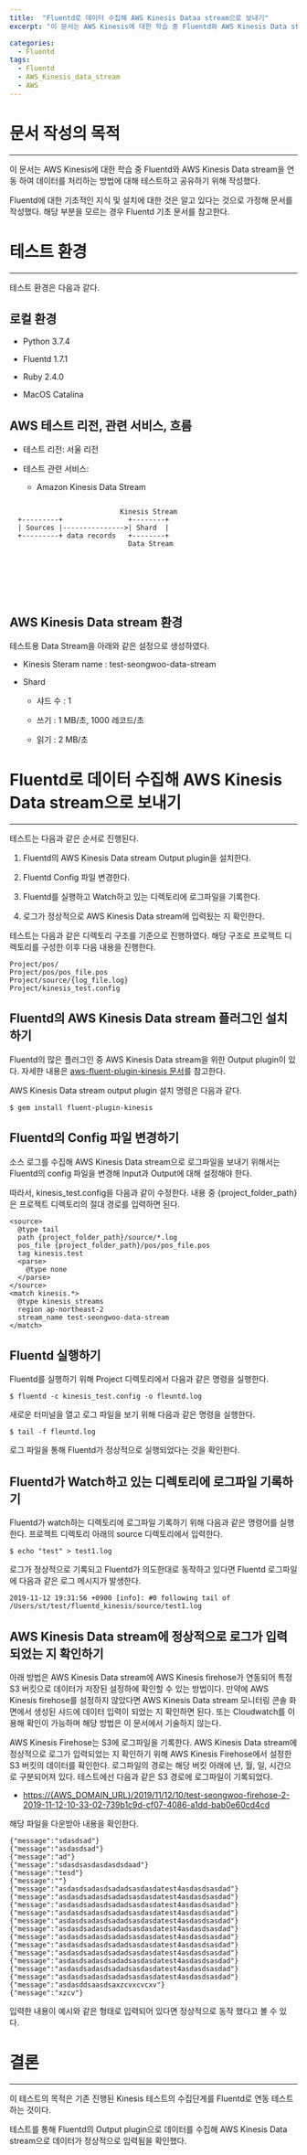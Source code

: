 ```yaml
---
title:  "Fluentd로 데이터 수집해 AWS Kinesis Dataa stream으로 보내기"
excerpt: "이 문서는 AWS Kinesis에 대한 학습 중 Fluentd와 AWS Kinesis Data stream을 연동 하여 데이터를 처리하는 방법에 대해 테스트하고 공유하기 위해 작성했다."

categories:
  - Fluentd
tags:
  - Fluentd
  - AWS_Kinesis_data_stream
  - AWS
---
```


문서 작성의 목적
=========

* * *

이 문서는 AWS Kinesis에 대한 학습 중 Fluentd와 AWS Kinesis Data stream을 연동 하여 데이터를 처리하는 방법에 대해 테스트하고 공유하기 위해 작성했다.

Fluentd에 대한 기초적인 지식 및 설치에 대한 것은 알고 있다는 것으로 가정해 문서를 작성했다. 해당 부분을 모르는 경우 Fluentd 기초 문서를 참고한다.

테스트 환경
======

* * *

테스트 환경은 다음과 같다.

로컬 환경
-----

*   Python 3.7.4
    
*   Fluentd 1.7.1
    
*   Ruby 2.4.0
    
*   MacOS Catalina
    

AWS 테스트 리전, 관련 서비스, 흐름
----------------------

*   테스트 리전: 서울 리전
    
*   테스트 관련 서비스:
    
    *   Amazon Kinesis Data Stream
        

  

```
                                                  
                           Kinesis Stream        
  +---------+                +--------+          
  | Sources |--------------->| Shard  |
  +---------+ data records   +--------+          
                             Data Stream
                                        
                                        
                                        
                                        
                                        
                                        
```

AWS Kinesis Data stream 환경
--------------------------

테스트용 Data Stream을 아래와 같은 설정으로 생성하였다.

*   Kinesis Steram name : test-seongwoo-data-stream
    
*   Shard
    
    *   샤드 수 : 1
        
    *   쓰기 : 1 MB/초, 1000 레코드/초
        
    *   읽기 : 2 MB/초
        

Fluentd로 데이터 수집해 AWS Kinesis Data stream으로 보내기
==============================================

* * *

테스트는 다음과 같은 순서로 진행된다.  

1.  Fluentd의 AWS Kinesis Data stream Output plugin을 설치한다.
    
2.  Fluentd Config 파일 변경한다.
    
3.  Fluentd를 실행하고 Watch하고 있는 디렉토리에 로그파일을 기록한다.
    
4.  로그가 정상적으로 AWS Kinesis Data stream에 입력됬는 지 확인한다.
    

테스트는 다음과 같은 디렉토리 구조를 기준으로 진행하였다. 해당 구조로 프로젝트 디렉토리를 구성한 이후 다음 내용을 진행한다.

```
Project/pos/
Project/pos/pos_file.pos
Project/source/{log_file.log}
Project/kinesis_test.config
```

Fluentd의 AWS Kinesis Data stream 플러그인 설치하기
------------------------------------------

Fluentd의 많은 플러그인 중 AWS Kinesis Data stream을 위한 Output plugin이 있다. 자세한 내용은 [aws-fluent-plugin-kinesis 문서](https://github.com/awslabs/aws-fluent-plugin-kinesis)를 참고한다.

AWS Kinesis Data stream output plugin 설치 명령은 다음과 같다.

```
$ gem install fluent-plugin-kinesis
```

Fluentd의 Config 파일 변경하기
-----------------------

소스 로그를 수집해 AWS Kinesis Data stream으로 로그파일을 보내기 위해서는 Fluentd의 config 파일을 변경해 Input과 Output에 대해 설정해야 한다.

따라서, kinesis\_test.config을 다음과 같이 수정한다. 내용 중 {project\_folder\_path}은 프로젝트 디렉토리의 절대 경로를 입력하면 된다.

```
<source>
  @type tail
  path {project_folder_path}/source/*.log
  pos_file {project_folder_path}/pos/pos_file.pos
  tag kinesis.test
  <parse>
    @type none
  </parse>
</source>
<match kinesis.*>
  @type kinesis_streams
  region ap-northeast-2
  stream_name test-seongwoo-data-stream
</match>
```

Fluentd 실행하기
------------

Fluentd를 실행하기 위해 Project 디렉토리에서 다음과 같은 명령을 실행한다.

```
$ fluentd -c kinesis_test.config -o fleuntd.log
```

새로운 터미널을 열고 로그 파일을 보기 위해 다음과 같은 명령을 실행한다.

```
$ tail -f fleuntd.log
```

로그 파일을 통해 Fluentd가 정상적으로 실행되었다는 것을 확인한다.

Fluentd가 Watch하고 있는 디렉토리에 로그파일 기록하기
-----------------------------------

Fluentd가 watch하는 디렉토리에 로그파일 기록하기 위해 다음과 같은 명령어를 실행한다. 프로젝트 디렉토리 아래의 source 디렉토리에서 입력한다.

```
$ echo "test" > test1.log
```

로그가 정상적으로 기록되고 Fluentd가 의도한대로 동작하고 있다면 Fluentd 로그파일에 다음과 같은 로그 메시지가 발생한다.

```
2019-11-12 19:31:56 +0900 [info]: #0 following tail of /Users/st/test/fluentd_kinesis/source/test1.log
```

AWS Kinesis Data stream에 정상적으로 로그가 입력되었는 지 확인하기
-----------------------------------------------

아래 방법은 AWS Kinesis Data stream에 AWS Kinesis firehose가 연동되어 특정 S3 버킷으로 데이터가 저장된 설정하에 확인할 수 있는 방법이다. 
만약에 AWS Kinesis firehose를 설정하지 않았다면 AWS Kinesis Data stream 모니터링 콘솔 화면에서 생성된 샤드에 데이터 입력이 되었는 지 확인하면 된다. 또는 Cloudwatch를 이용해 확인이 가능하며 해당 방법은 이 문서에서 기술하지 않는다. 

AWS Kinesis Firehose는 S3에 로그파일을 기록한다. AWS Kinesis Data stream에 정상적으로 로그가 입력되었는 지 확인하기 위해 AWS Kinesis Firehose에서 설정한 S3 버킷의 데이터를 확인한다. 로그파일의 경로는 해당 버킷 아래에 년, 월, 일, 시간으로 구분되어져 있다.
테스트에선 다음과 같은 S3 경로에 로그파일이 기록되었다.

*   [https://{AWS_DOMAIN_URL}/2019/11/12/10/test-seongwoo-firehose-2-2019-11-12-10-33-02-739b1c9d-cf07-4086-a1dd-bab0e60cd4cd](https://{AWS_DOMAIN_URL}/2019/11/12/10/test-seongwoo-firehose-2-2019-11-12-10-33-02-739b1c9d-cf07-4086-a1dd-bab0e60cd4cd)
    

해당 파일을 다운받아 내용을 확인한다. 

```
{"message":"sdasdsad"}
{"message":"asdasdsad"}
{"message":"ad"}
{"message":"sdasdsasdasdasdsdaad"}
{"message":"tesd"}
{"message":""}
{"message":"asdasdsadasdsadadsasdasdatest4asdasdsasdad"}
{"message":"asdasdsadasdsadadsasdasdatest4asdasdsasdad"}
{"message":"asdasdsadasdsadadsasdasdatest4asdasdsasdad"}
{"message":"asdasdsadasdsadadsasdasdatest4asdasdsasdad"}
{"message":"asdasdsadasdsadadsasdasdatest4asdasdsasdad"}
{"message":"asdasdsadasdsadadsasdasdatest4asdasdsasdad"}
{"message":"asdasdsadasdsadadsasdasdatest4asdasdsasdad"}
{"message":"asdasdsadasdsadadsasdasdatest4asdasdsasdad"}
{"message":"asdasdsadasdsadadsasdasdatest4asdasdsasdad"}
{"message":"asdasdsadasdsadadsasdasdatest4asdasdsasdad"}
{"message":"asdasdsadasdsadadsasdasdatest4asdasdsasdad"}
{"message":"asdasdsadasdsadadsasdasdatest4asdasdsasdad"}
{"message":"asdasddsaasdsaxzcvxcvcxv"}
{"message":"xzcv"}
```

입력한 내용이 예시와 같은 형태로 입력되어 있다면 정상적으로 동작 했다고 볼 수 있다. 

  

결론
==

* * *

이 테스트의 목적은 기존 진행된 Kinesis 테스트의 수집단계를 Fluentd로 연동 테스트하는 것이다.

테스트를 통해 Fluentd의 Output plugin으로 데이터를 수집해 AWS Kinesis Data stream으로 데이터가 정상적으로 입력됨을 확인했다.
